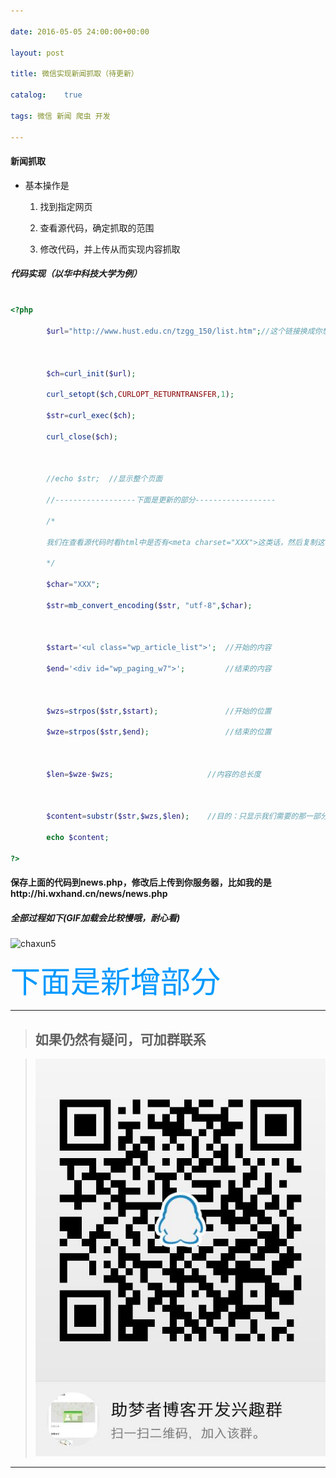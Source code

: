```yaml
---

date: 2016-05-05 24:00:00+00:00

layout: post

title: 微信实现新闻抓取（待更新）

catalog:    true

tags: 微信 新闻 爬虫 开发

---
```




#### 新闻抓取



* 基本操作是

  1. 找到指定网页

  2. 查看源代码，确定抓取的范围

  3. 修改代码，并上传从而实现内容抓取



##### 代码实现（以华中科技大学为例）



```php

<?php

		$url="http://www.hust.edu.cn/tzgg_150/list.htm";//这个链接换成你想抓取新闻的链接

		

		$ch=curl_init($url);

		curl_setopt($ch,CURLOPT_RETURNTRANSFER,1);

		$str=curl_exec($ch);

		curl_close($ch);

		

		//echo $str;  //显示整个页面

		//------------------下面是更新的部分------------------

        /*

        我们在查看源代码时看html中是否有<meta charset="XXX">这类话，然后复制这个XXX

        */

        $char="XXX";

		$str=mb_convert_encoding($str, "utf-8",$char);

        

		$start='<ul class="wp_article_list">';  //开始的内容

		$end='<div id="wp_paging_w7">';  		//结束的内容

		

		$wzs=strpos($str,$start);				//开始的位置

		$wze=strpos($str,$end);					//结束的位置

		

		$len=$wze-$wzs;						//内容的总长度

		

		$content=substr($str,$wzs,$len);  	//目的：只显示我们需要的那一部分

		echo $content;

?>

```



#### 保存上面的代码到news.php，修改后上传到你服务器，比如我的是http://hi.wxhand.cn/news/news.php



##### 全部过程如下(GIF加载会比较慢哦，耐心看)

![chaxun5](/img/blog/jc4-news-hzkd.gif)


</p><font color=#0099ff size=7 face="黑体">下面是新增部分</font><p>

___

>## 如果仍然有疑问，可加群联系

>![qqgroup](/img/blog/qqgroup.jpg)

___
